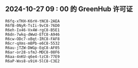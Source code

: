 ## 2024-10-27 09 : 00 的 GreenHub 许可证
```
R6fq-xTKH-K6rH-tNC8-2AEA
R6fB-0NyR-TsIi-9vC8-76D0
R6eh-Ix46-Vx4W-rgC8-B5E1
R6dn-7wkq-dWwU-EfC8-A946
R6cw-ODc7-xBqt-IRC8-FAF8
R6cr-qXms-mBPb-e6C8-5532
R6au-jTZW-DWGp-EqC8-AF05
R6ar-or28-sfmJ-MDC8-08F6
R6aa-4nKU-q6e4-tzC8-77E9
R6aP-Wxs8-u9iH-5lC8-C3E2
```
